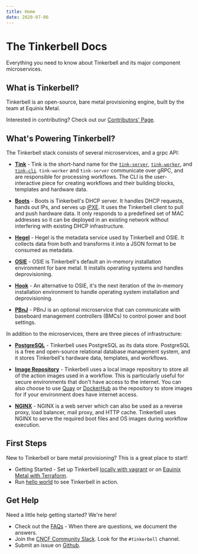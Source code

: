 ```yaml
---
title: Home
date: 2020-07-06
---
```


# The Tinkerbell Docs

Everything you need to know about Tinkerbell and its major component microservices.
​

## What is Tinkerbell?

Tinkerbell is an open-source, bare metal provisioning engine, built by the team at Equinix Metal.

Interested in contributing? Check out our [Contributors' Page](https://tinkerbell.org/community/contributors/).

## What's Powering Tinkerbell?

The Tinkerbell stack consists of several microservices, and a grpc API:

- [**Tink**](https://github.com/tinkerbell/tink) -
  Tink is the short-hand name for the [`tink-server`](/services/tink-server), [`tink-worker`](/services/tink-worker), and [`tink-cli`](/services/tink-cli).
  `tink-worker` and `tink-server` communicate over gRPC, and are responsible for processing workflows.
  The CLI is the user-interactive piece for creating workflows and their building blocks, templates and hardware data.

- [**Boots**](/services/boots) -
  Boots is Tinkerbell's DHCP server.
  It handles DHCP requests, hands out IPs, and serves up [iPXE](https://ipxe.org/).
  It uses the Tinkerbell client to pull and push hardware data.
  It only responds to a predefined set of MAC addresses so it can be deployed in an existing network without interfering with existing DHCP infrastructure.

- [**Hegel**](/services/hegel) -
  Hegel is the metadata service used by Tinkerbell and OSIE.
  It collects data from both and transforms it into a JSON format to be consumed as metadata.

- [**OSIE**](/services/osie) -
  OSIE is Tinkerbell's default an in-memory installation environment for bare metal.
  It installs operating systems and handles deprovisioning.

- [**Hook**](https://github.com/tinkerbell/hook#hook) -
  An alternative to OSIE, it's the next iteration of the in-memory installation environment to handle operating system installation and deprovisioning.

- [**PBnJ**](https://github.com/tinkerbell/pbnj) -
  PBnJ is an optional microservice that can communicate with baseboard management controllers (BMCs) to control power and boot settings.

In addition to the microservices, there are three pieces of infrastructure:

- [**PostgreSQL**](https://www.postgresql.org/) -
  Tinkerbell uses PostgreSQL as its data store.
  PostgreSQL is a free and open-source relational database management system, and it stores Tinkerbell's hardware data, templates, and workflows.

- [**Image Repository**](https://hub.docker.com/_/registry) -
  Tinkerbell uses a local image repository to store all of the action images used in a workflow.
  This is particularly useful for secure environments that don't have access to the internet.
  You can also choose to use [Quay](https://quay.io/) or [DockerHub](https://hub.docker.com/) as the repository to store images for if your environment does have internet access.

- [**NGINX**](https://www.nginx.com/) - NGINX is a web server which can also be used as a reverse proxy, load balancer, mail proxy, and HTTP cache.
  Tinkerbell uses NGINX to serve the required boot files and OS images during workflow execution.

## First Steps

​New to Tinkerbell or bare metal provisioning? This is a great place to start!

- Getting Started - Set up Tinkerbell [locally with vagrant](/setup/local-vagrant/) or on [Equinix Metal with Terraform](/setup/equinix-metal-terraform/).
- Run [hello world](workflows/hello-world-workflow) to see Tinkerbell in action.​

## Get Help

Need a little help getting started? We're here!

- Check out the [FAQs](https://tinkerbell.org/faq/) - When there are questions, we document the answers.
- Join the [CNCF Community Slack](https://slack.cncf.org/).
  Look for the `#tinkerbell` channel.
- Submit an issue on [Github](https://github.com/tinkerbell/).
